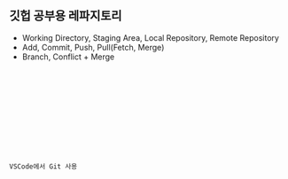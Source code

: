 ## 깃헙 공부용 레파지토리

- Working Directory, Staging Area, Local Repository, Remote Repository
- Add, Commit, Push, Pull(Fetch, Merge)
- Branch, Conflict + Merge

<code>
<!DOCTYPE html>
<html lang="en">
  <head>
    <meta charset="UTF-8" />
    <meta http-equiv="X-UA-Compatible" content="IE=edge" />
    <meta name="viewport" content="width=device-width, initial-scale=1.0" />
    <title>여기는 새로운 기능. 새로운 기능.</title>
  </head>
  <body>
    <p>VSCode에서 Git 사용</p>
  </body>
</html>
</code>
